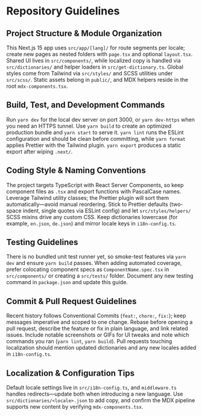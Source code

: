 # Repository Guidelines

## Project Structure & Module Organization
This Next.js 15 app uses `src/app/[lang]/` for route segments per locale; create new pages as nested folders with `page.tsx` and optional `layout.tsx`. Shared UI lives in `src/components/`, while localized copy is handled via `src/dictionaries/` and helper loaders in `src/get-dictionary.ts`. Global styles come from Tailwind via `src/styles/` and SCSS utilities under `src/scss/`. Static assets belong in `public/`, and MDX helpers reside in the root `mdx-components.tsx`.

## Build, Test, and Development Commands
Run `yarn dev` for the local dev server on port 3000, or `yarn dev-https` when you need an HTTPS tunnel. Use `yarn build` to create an optimized production bundle and `yarn start` to serve it. `yarn lint` runs the ESLint configuration and should be clean before committing, while `yarn format` applies Prettier with the Tailwind plugin. `yarn export` produces a static export after wiping `.next/`.

## Coding Style & Naming Conventions
The project targets TypeScript with React Server Components, so keep component files as `.tsx` and export functions with PascalCase names. Leverage Tailwind utility classes; the Prettier plugin will sort them automatically—avoid manual reordering. Stick to Prettier defaults (two-space indent, single quotes via ESLint config) and let `src/styles/helpers/` SCSS mixins drive any custom CSS. Keep dictionaries lowercase (for example, `en.json`, `de.json`) and mirror locale keys in `i18n-config.ts`.

## Testing Guidelines
There is no bundled unit test runner yet, so smoke-test features via `yarn dev` and ensure `yarn build` passes. When adding automated coverage, prefer colocating component specs as `ComponentName.spec.tsx` in `src/components/` or creating a `src/tests/` folder. Document any new testing command in `package.json` and update this guide.

## Commit & Pull Request Guidelines
Recent history follows Conventional Commits (`feat:`, `chore:`, `fix:`); keep messages imperative and scoped to one change. Rebase before opening a pull request, describe the feature or fix in plain language, and link related issues. Include notable screenshots or GIFs for UI tweaks and note which commands you ran (`yarn lint`, `yarn build`). Pull requests touching localization should mention updated dictionaries and any new locales added in `i18n-config.ts`.

## Localization & Configuration Tips
Default locale settings live in `src/i18n-config.ts`, and `middleware.ts` handles redirects—update both when introducing a new language. Use `src/dictionaries/<locale>.json` to add copy, and confirm the MDX pipeline supports new content by verifying `mdx-components.tsx`.
